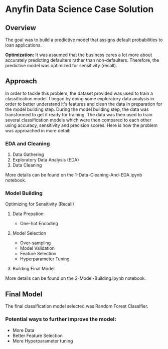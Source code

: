 # Anyfin Data Science Case Solution

## Overview
The goal was to build a predictive model that assigns default probabilities to loan applications. 

**Optimization:** It was assumed that the business cares a lot more about accurately predicting defaulters rather than non-defaulters. Therefore, the predictive model was optimized for sensitivity (recall).

## Approach
In order to tackle this problem, the dataset provided was used to train a classification model. I began by doing some exploratory data analysis in order to better understand it's features and clean the data in preparation for the model building step. During the model building step, the data was transformed to get it ready for training. The data was then used to train several classification models which were then compared to each other using accuracy, sensitivity and precision scores. Here is how the problem was approached in more detail:

### EDA and Cleaning

1. Data Gathering
2. Exploratory Data Analysis (EDA)
3. Data Cleaning

More details can be found on the 1-Data-Cleaning-And-EDA.ipynb notebook.

### Model Building
Optimizing for Sensitivity (Recall)

1. Data Prepation:

    * One-hot Encoding    

2. Model Selection

    * Over-sampling
    * Model Validation
    * Feature Selection
    * Hyperparameter Tuning


3. Building Final Model

More details can be found on the 2-Model-Building.ipynb notebook.

## Final Model
The final classification model selected was Random Forest Classifier.

### Potential ways to further improve the model:
* More Data
* Better Feature Selection
* More Hyperparameter tuning